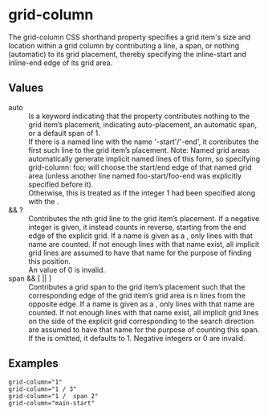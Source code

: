 # grid-column

The grid-column CSS shorthand property specifies a grid item's size and location within a grid column by contributing a line, a span, or nothing (automatic) to its grid placement, thereby specifying the inline-start and inline-end edge of its grid area.


## Values

<dl>
<dt>auto</dt>
<dd>Is a keyword indicating that the property contributes nothing to the grid item’s placement, indicating auto-placement, an automatic span, or a default span of 1.</dd>

<dt><custom-ident></dt>
<dd>If there is a named line with the name '<custom-ident>-start'/'<custom-ident>-end', it contributes the first such line to the grid item’s placement.
Note: Named grid areas automatically generate implicit named lines of this form, so specifying grid-column: foo; will choose the start/end edge of that named grid area (unless another line named foo-start/foo-end was explicitly specified before it).</dd>

<dd>Otherwise, this is treated as if the integer 1 had been specified along with the <custom-ident>.</dd>

<dt><integer> && <custom-ident>?</dt>
<dd>Contributes the nth grid line to the grid item’s placement. If a negative integer is given, it instead counts in reverse, starting from the end edge of the explicit grid.
If a name is given as a <custom-ident>, only lines with that name are counted. If not enough lines with that name exist, all implicit grid lines are assumed to have that name for the purpose of finding this position.</dd>

<dd>An <integer> value of 0 is invalid.</dd>

<dt>span && [ <integer> || <custom-ident> ]</dt>
<dd>Contributes a grid span to the grid item’s placement such that the corresponding edge of the grid item’s grid area is n lines from the opposite edge.
If a name is given as a <custom-ident>, only lines with that name are counted. If not enough lines with that name exist, all implicit grid lines on the side of the explicit grid corresponding to the search direction are assumed to have that name for the purpose of counting this span.</dd>

<dd>If the <integer> is omitted, it defaults to 1. Negative integers or 0 are invalid.</dd>
</dl>

## Examples

```
grid-column="1"
grid-column="1 / 3"
grid-column="1 /  span 2"
grid-column="main-start"
```